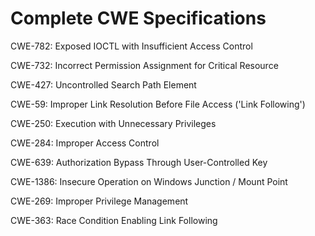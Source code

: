 

# Complete CWE Specifications

CWE-782: Exposed IOCTL with Insufficient Access Control

CWE-732: Incorrect Permission Assignment for Critical Resource

CWE-427: Uncontrolled Search Path Element

CWE-59: Improper Link Resolution Before File Access ('Link Following')

CWE-250: Execution with Unnecessary Privileges

CWE-284: Improper Access Control

CWE-639: Authorization Bypass Through User-Controlled Key

CWE-1386: Insecure Operation on Windows Junction / Mount Point

CWE-269: Improper Privilege Management

CWE-363: Race Condition Enabling Link Following